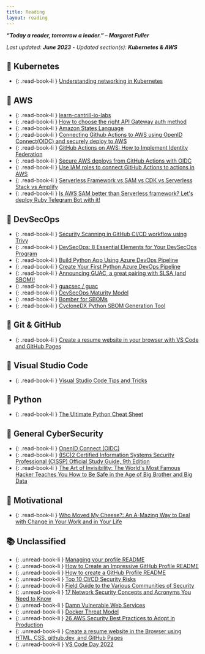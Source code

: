 ```yaml
---
title: Reading
layout: reading
---
```

***“Today a reader, tomorrow a leader.” – Margaret Fuller***

*Last updated: **June 2023** - Updated section(s): **Kubernetes & AWS***

## 📙 Kubernetes

- {: .read-book-li } [Understanding networking in Kubernetes](https://www.learncloudnative.com/blog/2023-05-31-kubeproxy-iptables)

## 📙 AWS

- {: .read-book-li } [learn-cantrill-io-labs](https://github.com/trantdai/learn-cantrill-io-labs)
- {: .read-book-li } [How to choose the right API Gateway auth method](https://theburningmonk.com/2020/06/how-to-choose-the-right-api-gateway-auth-method/)
- {: .read-book-li } [Amazon States Language](https://states-language.net/)
- {: .read-book-li } [Connecting Github Actions to AWS using OpenID Connect(OIDC) and securely deploy to AWS](https://blog.devgenius.io/connecting-github-actions-to-aws-using-openid-connect-oidc-and-securely-deploy-to-aws-541f5e320d0d)
- {: .read-book-li } [GitHub Actions on AWS: How to Implement Identity Federation](https://scalesec.com/blog/oidc-for-github-actions-on-aws/)
- {: .read-book-li } [Secure AWS deploys from GitHub Actions with OIDC](https://www.eliasbrange.dev/posts/secure-aws-deploys-from-github-actions-with-oidc/)
- {: .read-book-li } [Use IAM roles to connect GitHub Actions to actions in AWS](https://aws.amazon.com/blogs/security/use-iam-roles-to-connect-github-actions-to-actions-in-aws/)
- {: .read-book-li } [Serverless Framework vs SAM vs CDK vs Serverless Stack vs Amplify](https://medium.com/comsystoreply/amplify-vs-serverless-framework-vs-cdk-vs-serverless-stack-vs-sam-a724315e54e6)
- {: .read-book-li } [Is AWS SAM better than Serverless framework? Let's deploy Ruby Telegram Bot with it!](https://mkdev.me/posts/is-aws-sam-better-than-serverless-framework-let-s-deploy-ruby-telegram-bot-with-it)

## 📙 DevSecOps

- {: .read-book-li } [Security Scanning in GitHub CI/CD workflow using Trivy](https://devopscounsel.com/security-scanning-in-github-ci-cd-workflow-using-trivy/)
- {: .read-book-li } [DevSecOps: 8 Essential Elements for Your DevSecOps Program](https://www.aquasec.com/cloud-native-academy/devsecops/devsecops/)
- {: .read-book-li } [Build Python App Using Azure DevOps Pipeline](https://learn.microsoft.com/en-us/azure/devops/pipelines/ecosystems/python?view=azure-devops)
- {: .read-book-li } [Create Your First Python Azure DevOps Pipeline](https://learn.microsoft.com/en-us/azure/devops/pipelines/create-first-pipeline?view=azure-devops&tabs=python%2Ctfs-2018-2%2Cbrowser)
- {: .read-book-li } [Announcing GUAC, a great pairing with SLSA (and SBOM)!](https://security.googleblog.com/2022/10/announcing-guac-great-pairing-with-slsa.html?m=1)
- {: .read-book-li } [ guacsec /
guac](https://github.com/guacsec/guac)
- {: .read-book-li } [DevSecOps Maturity Model](https://github.com/OWASP/www-project-devsecops-maturity-model/blob/master/index.md)
- {: .read-book-li } [Bomber for SBOMs](https://github.com/devops-kung-fu/bomber)
- {: .read-book-li } [CycloneDX Python SBOM Generation Tool](https://github.com/trantdai/cyclonedx-python)

## 📙 Git & GitHub

- {: .read-book-li } [Create a resume website in your browser with VS Code and GitHub Pages](https://learn.microsoft.com/en-us/events/vs-code-day-2022/create-a-resume-website-in-your-browser-with-vs-code-and-github-pages)

## 📙 Visual Studio Code

- {: .read-book-li } [Visual Studio Code Tips and Tricks](https://code.visualstudio.com/docs/getstarted/tips-and-tricks)

## 📙 Python
- {: .read-book-li } [The Ultimate Python Cheat Sheet](https://www.linkedin.com/feed/update/urn:li:activity:6977291893848084480/)

## 📙 General CyberSecurity

- {: .read-book-li } [OpenID Connect (OIDC)](https://www.pingidentity.com/en/resources/identity-fundamentals/authentication-authorization-standards/openid-connect.html)
- {: .read-book-li } [(ISC)2 Certified Information Systems Security Professional (CISSP) Official Study Guide, 9th Edition](https://www.amazon.com.au/Certified-Information-Security-Professional-Official/dp/1119786231)
- {: .read-book-li } [The Art of Invisibility: The World's Most Famous Hacker Teaches You How to Be Safe in the Age of Big Brother and Big Data](https://www.amazon.com.au/Art-Invisibility-Worlds-Teaches-Brother/dp/0316380504)

## 📙 Motivational

- {: .read-book-li } [Who Moved My Cheese?: An A-Mazing Way to Deal with Change in Your Work and in Your Life](https://www.amazon.com.au/Who-Moved-My-Cheese-Mazing-ebook/dp/B004CR6AM4)

## 📚 Unclassified
- {: .unread-book-li } [Managing your profile README](https://docs.github.com/en/account-and-profile/setting-up-and-managing-your-github-profile/customizing-your-profile/managing-your-profile-readme)
- {: .unread-book-li } [How to Create an Impressive GitHub Profile README](https://www.sitepoint.com/github-profile-readme/)
- {: .unread-book-li } [How to create a GitHub Profile README ](https://dev.to/github/how-to-create-a-github-profile-readme-jha)
- {: .unread-book-li } [Top 10 CI/CD Security Risks](https://github.com/cider-security-research/top-10-cicd-security-risks)
- {: .unread-book-li } [Field Guide to the Various Communities of Security ](https://www.philvenables.com/post/field-guide-to-the-various-communities-of-security)
- {: .unread-book-li } [17 Network Security Concepts and Acronyms You Need to Know](https://www.gartner.com/en/articles/17-network-security-concepts-and-acronyms-you-need-to-know)
- {: .unread-book-li } [Damn Vulnerable Web Services](https://github.com/snoopysecurity/dvws-node)
- {: .unread-book-li } [Docker Threat Model](https://cloudsecdocs.com/container_security/theory/threats/docker_threat_model/)
- {: .unread-book-li } [26 AWS Security Best Practices to Adopt in Production](https://sysdig.com/blog/26-aws-security-best-practices/)
- {: .unread-book-li } [Create a resume website in the Browser using HTML, CSS, github.dev, and GitHub Pages](https://github.com/ornelladotcom/resume-website-workshop)
- {: .unread-book-li } [VS Code Day 2022](https://learn.microsoft.com/en-us/events/vs-code-day-2022/)